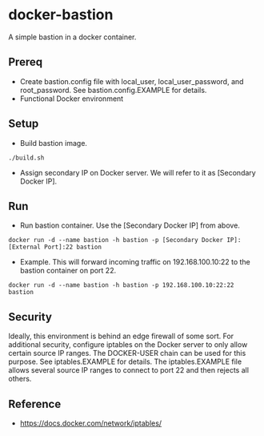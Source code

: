 # docker-bastion

A simple bastion in a docker container.

## Prereq

* Create bastion.config file with local_user, local_user_password, and root_password.  See bastion.config.EXAMPLE for
details.
* Functional Docker environment

## Setup

* Build bastion image.

```
./build.sh
```

* Assign secondary IP on Docker server.  We will refer to it as [Secondary Docker IP].

## Run

* Run bastion container.  Use the [Secondary Docker IP] from above.

```
docker run -d --name bastion -h bastion -p [Secondary Docker IP]:[External Port]:22 bastion
```

* Example.  This will forward incoming traffic on 192.168.100.10:22 to the bastion container on port 22.

```
docker run -d --name bastion -h bastion -p 192.168.100.10:22:22 bastion
```

## Security

Ideally, this environment is behind an edge firewall of some sort.  For additional security, configure iptables on
the Docker server to only allow certain source IP ranges.  The DOCKER-USER chain can be used for this purpose.  See
iptables.EXAMPLE for details.  The iptables.EXAMPLE file allows several source IP ranges to connect to port 22 and then
rejects all others.

## Reference

* https://docs.docker.com/network/iptables/
